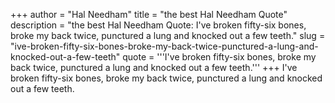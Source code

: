 +++
author = "Hal Needham"
title = "the best Hal Needham Quote"
description = "the best Hal Needham Quote: I've broken fifty-six bones, broke my back twice, punctured a lung and knocked out a few teeth."
slug = "ive-broken-fifty-six-bones-broke-my-back-twice-punctured-a-lung-and-knocked-out-a-few-teeth"
quote = '''I've broken fifty-six bones, broke my back twice, punctured a lung and knocked out a few teeth.'''
+++
I've broken fifty-six bones, broke my back twice, punctured a lung and knocked out a few teeth.
